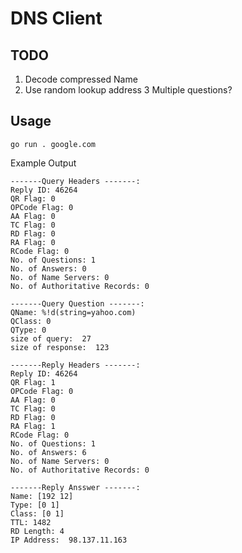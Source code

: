 # DNS Client

## TODO

1. Decode compressed Name
2. Use random lookup address
3  Multiple questions?

## Usage

```
go run . google.com
```

Example Output

```
-------Query Headers -------:
Reply ID: 46264
QR Flag: 0
OPCode Flag: 0
AA Flag: 0
TC Flag: 0
RD Flag: 0
RA Flag: 0
RCode Flag: 0
No. of Questions: 1
No. of Answers: 0
No. of Name Servers: 0
No. of Authoritative Records: 0

-------Query Question -------:
QName: %!d(string=yahoo.com)
QClass: 0
QType: 0
size of query:  27
size of response:  123

-------Reply Headers -------:
Reply ID: 46264
QR Flag: 1
OPCode Flag: 0
AA Flag: 0
TC Flag: 0
RD Flag: 0
RA Flag: 1
RCode Flag: 0
No. of Questions: 1
No. of Answers: 6
No. of Name Servers: 0
No. of Authoritative Records: 0

-------Reply Ansswer -------:
Name: [192 12]
Type: [0 1]
Class: [0 1]
TTL: 1482
RD Length: 4
IP Address:  98.137.11.163
```
